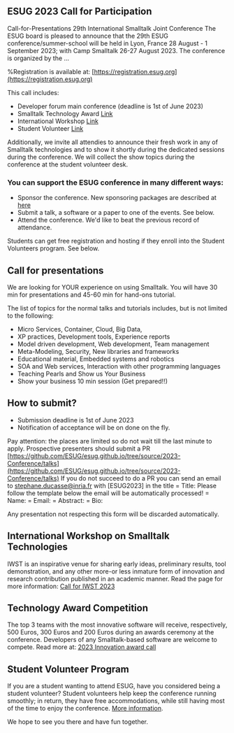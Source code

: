 ## ESUG 2023 Call for Participation

Call-for-Presentations 29th International Smalltalk Joint Conference
The ESUG board is pleased to announce that the 29th ESUG conference/summer-school 
will be held in Lyon, France 28 August - 1 September 2023; with Camp Smalltalk 26-27 August 2023. 
The conference is organized by the ...

%Registration is available at: [https://registration.esug.org](https://registration.esug.org)

This call includes:

- Developer forum main conference (deadline is 1st of June 2023)
- Smalltalk Technology Award [Link](awardsCall2023.html)
- International Workshop [Link](cfpIWST2023.html)
- Student Volunteer [Link](callForStudents2023.html)

Additionally, we invite all attendies to announce their fresh work in any of Smalltalk technologies and to show it shortly during the dedicated sessions during the conference. We will collect the show topics during the conference at the student volunteer desk.


### You can support the ESUG conference in many different ways:

- Sponsor the conference. New sponsoring packages are described at [here](../become_sponsor.html)
- Submit a talk, a software or a paper to one of the events. See below.
- Attend the conference. We'd like to beat the previous record of attendance.

Students can get free registration and hosting if they enroll into the Student Volunteers program. See below.

## Call for presentations

We are looking for YOUR experience on using Smalltalk. You will have 30 min for presentations and 45-60 min for hand-ons tutorial.

The list of topics for the normal talks and tutorials includes, but is not limited to the following:

- Micro Services, Container, Cloud, Big Data,
- XP practices, Development tools, Experience reports
- Model driven development, Web development, Team management
- Meta-Modeling, Security, New libraries and frameworks
- Educational material, Embedded systems and robotics
- SOA and Web services, Interaction with other programming languages
- Teaching Pearls and Show us Your Business
- Show your business 10 min session (Get prepared!!)

## How to submit?

- Submission deadline is 1st of June 2023
- Notification of acceptance will be on done on the fly.

Pay attention: the places are limited so do not wait till the last minute to apply. 
Prospective presenters should submit a PR [https://github.com/ESUG/esug.github.io/tree/source/2023-Conference/talks](https://github.com/ESUG/esug.github.io/tree/source/2023-Conference/talks)
If you do not succeed to do a PR you can send an email to stephane.ducasse@inria.fr with [ESUG2023] in the title
= Title: Please follow the template below the email will be automatically processed!
= Name:
= Email:
= Abstract:
= Bio:

Any presentation not respecting this form will be discarded automatically.

## International Workshop on Smalltalk Technologies

IWST is an inspirative venue for sharing early ideas, preliminary results, tool demonstration, and any other more-or less inmature form of innovation and research contribution published in an academic manner. Read the page for more information: [Call for IWST 2023](cfpIWST2023.html)


## Technology Award Competition

The top 3 teams with the most innovative software will receive, respectively, 500 Euros, 300 Euros and 200 Euros during an awards 
ceremony at the conference. Developers of any Smalltalk-based software are welcome to compete. Read more at: 
[2023 Innovation award call](awardsCall2023.html)

## Student Volunteer Program

If you are a student wanting to attend ESUG, have you considered being a student volunteer? Student volunteers help keep the 
conference running smoothly; in return, they have free accommodations, while still having most of the time to enjoy the conference.
[More information](callForStudents2023.html).

We hope to see you there and have fun together.
